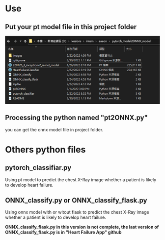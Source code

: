 # Use
## Put your pt model file in this project folder
![image](https://github.com/sally0427/Pytorch-Model-to-Onnx-Model/blob/master/README/1.PNG)

## Processing the python named "pt2ONNX.py"
you can get the onnx model file in project folder.

# Others python files
## pytorch_classifiar.py
Using pt model to predict the chest X-Ray image whether a patient is likely to develop heart failure.

## ONNX_classify.py or ONNX_classify_flask.py
Using onnx model with or witout flask to predict the chest X-Ray image whether a patient is likely to develop heart failure.

**ONNX_classify_flask.py in this version is not complete, the last version of ONNX_classify_flask.py is in "Heart Failure App" github**